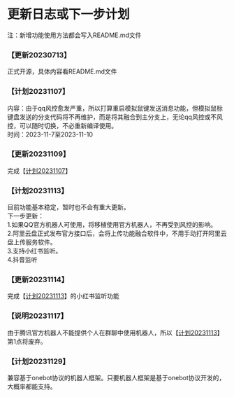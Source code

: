# 更新日志或下一步计划
注：新增功能使用方法都会写入README.md文件
### 【更新20230713】
正式开源，具体内容看README.md文件
### 【计划20231107】
内容：由于qq风控愈发严重，所以打算重启模拟鼠键发送消息功能，但模拟鼠标键盘发送的分支代码将不再维护，而是将其融合到主分支上，无论qq风控或不风控，可以随时切换，不必重新编译使用。<br/>
时间：2023-11-7至2023-11-10
### 【更新20231109】
完成【[计划20231107](#计划20231107)】
### 【计划20231113】
目前功能基本稳定，暂时也不会有重大更新。<br/>下一步更新：<br/>1.如果QQ官方机器人可使用，将移植使用官方机器人，不再受到风控的影响。<br/>2.阿里云盘正式发布官方接口后，会将上传功能融合软件中，不用手动打开阿里云盘上传服务软件。<br/>3.支持小红书监听。<br/>4.抖音监听
### 【更新20231114】
完成【[计划20231113](#计划20231113)】的小红书监听功能
### 【说明20231117】
由于腾讯官方机器人不能提供个人在群聊中使用机器人，所以【[计划20231113](#计划20231113)】第1点将废弃。
### 【计划20231129】
兼容基于onebot协议的机器人框架。只要机器人框架是基于onebot协议开发的，大概率都能支持。